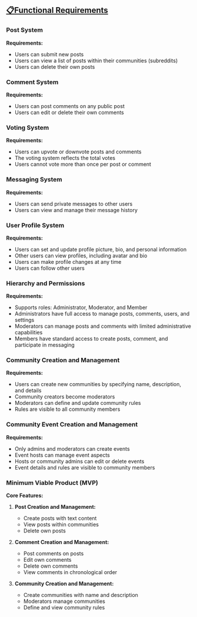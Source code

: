 ## [ 📋Functional Requirements](https://docs.google.com/document/d/1OBhGfcnl1p7q2mNk7ouD_MtqcvwcncpvMveAfiy7PMk/edit)

### Post System
**Requirements:**
* Users can submit new posts
* Users can view a list of posts within their communities (subreddits)
* Users can delete their own posts

### Comment System
**Requirements:**
* Users can post comments on any public post
* Users can edit or delete their own comments

### Voting System
**Requirements:**
* Users can upvote or downvote posts and comments
* The voting system reflects the total votes
* Users cannot vote more than once per post or comment

### Messaging System
**Requirements:**
* Users can send private messages to other users
* Users can view and manage their message history

### User Profile System
**Requirements:**
* Users can set and update profile picture, bio, and personal information
* Other users can view profiles, including avatar and bio
* Users can make profile changes at any time
* Users can follow other users

### Hierarchy and Permissions
**Requirements:**
* Supports roles: Administrator, Moderator, and Member
* Administrators have full access to manage posts, comments, users, and settings
* Moderators can manage posts and comments with limited administrative capabilities
* Members have standard access to create posts, comment, and participate in messaging

### Community Creation and Management
**Requirements:**
* Users can create new communities by specifying name, description, and details
* Community creators become moderators
* Moderators can define and update community rules
* Rules are visible to all community members

### Community Event Creation and Management
**Requirements:**
* Only admins and moderators can create events
* Event hosts can manage event aspects
* Hosts or community admins can edit or delete events
* Event details and rules are visible to community members

### Minimum Viable Product (MVP)
**Core Features:**
1. **Post Creation and Management:**
   * Create posts with text content
   * View posts within communities
   * Delete own posts

2. **Comment Creation and Management:**
   * Post comments on posts
   * Edit own comments
   * Delete own comments
   * View comments in chronological order

3. **Community Creation and Management:**
   * Create communities with name and description
   * Moderators manage communities
   * Define and view community rules